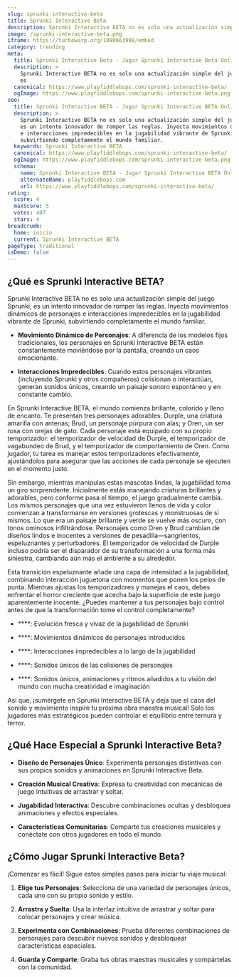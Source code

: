 ```yaml
---
slug: sprunki-interactive-beta
title: Sprunki Interactive Beta
description: Sprunki Interactive BETA no es solo una actualización simple del juego Sprunki, es
image: /sprunki-interactive-beta.png
iframe: https://turbowarp.org/1090663998/embed
category: trending
meta:
  title: Sprunki Interactive Beta - Jugar Sprunki Interactive Beta Online
  description: >
    Sprunki Interactive BETA no es solo una actualización simple del juego Sprunki,
    es
  canonical: https://www.playfiddlebops.com/sprunki-interactive-beta/
  ogImage: https://www.playfiddlebops.com/sprunki-interactive-beta.png
seo:
  title: Sprunki Interactive BETA - Jugar Sprunki Interactive BETA Online
  description: >
    Sprunki Interactive BETA no es solo una actualización simple del juego Sprunki,
    es un intento innovador de romper las reglas. Inyecta movimientos dinámicos de personajes
    e interacciones impredecibles en la jugabilidad vibrante de Sprunki,
    subvirtiendo completamente el mundo familiar.
  keywords: Sprunki Interactive BETA
  canonical: https://www.playfiddlebops.com/sprunki-interactive-beta/
  ogImage: https://www.playfiddlebops.com/sprunki-interactive-beta.png
  schema:
    name: Sprunki Interactive BETA - Jugar Sprunki Interactive BETA Online
    alternateName: playfiddlebops.com
    url: https://www.playfiddlebops.com/sprunki-interactive-beta/
rating:
  score: 4
  maxScore: 5
  votes: 407
  stars: 4
breadcrumb:
  home: inicio
  current: Sprunki Interactive BETA
pageType: traditional
isDemo: false
---
```


## ¿Qué es Sprunki Interactive BETA?

Sprunki Interactive BETA no es solo una actualización simple del juego Sprunki, es un intento innovador de romper las reglas. Inyecta movimientos dinámicos de personajes e interacciones impredecibles en la jugabilidad vibrante de Sprunki, subvirtiendo completamente el mundo familiar.

- **Movimiento Dinámico de Personajes**: A diferencia de los modelos fijos tradicionales, los personajes en Sprunki Interactive BETA están constantemente moviéndose por la pantalla, creando un caos emocionante.

- **Interacciones Impredecibles**: Cuando estos personajes vibrantes (incluyendo Sprunki y otros compañeros) colisionan o interactúan, generan sonidos únicos, creando un paisaje sonoro espontáneo y en constante cambio.

En Sprunki Interactive BETA, el mundo comienza brillante, colorido y lleno de encanto. Te presentan tres personajes adorables: Durple, una criatura amarilla con antenas; Brud, un personaje púrpura con alas; y Oren, un ser rosa con orejas de gato. Cada personaje está equipado con su propio temporizador: el temporizador de velocidad de Durple, el temporizador de vagabundeo de Brud, y el temporizador de comportamiento de Oren. Como jugador, tu tarea es manejar estos temporizadores efectivamente, ajustándolos para asegurar que las acciones de cada personaje se ejecuten en el momento justo.

Sin embargo, mientras manipulas estas mascotas lindas, la jugabilidad toma un giro sorprendente. Inicialmente estás manejando criaturas brillantes y adorables, pero conforme pasa el tiempo, el juego gradualmente cambia. Los mismos personajes que una vez estuvieron llenos de vida y color comienzan a transformarse en versiones grotescas y monstruosas de sí mismos. Lo que era un paisaje brillante y verde se vuelve más oscuro, con tonos ominosos infiltrándose. Personajes como Oren y Brud cambian de diseños lindos e inocentes a versiones de pesadilla—sangrientos, espeluznantes y perturbadores. El temporizador de velocidad de Durple incluso podría ser el disparador de su transformación a una forma más siniestra, cambiando aún más el ambiente a su alrededor.

Esta transición espeluznante añade una capa de intensidad a la jugabilidad, combinando interacción juguetona con momentos que ponen los pelos de punta. Mientras ajustas los temporizadores y manejas el caos, debes enfrentar el horror creciente que acecha bajo la superficie de este juego aparentemente inocente. ¿Puedes mantener a tus personajes bajo control antes de que la transformación tome el control completamente?

- ****: Evolución fresca y vivaz de la jugabilidad de Sprunki

- ****: Movimientos dinámicos de personajes introducidos

- ****: Interacciones impredecibles a lo largo de la jugabilidad

- ****: Sonidos únicos de las colisiones de personajes

- ****: Sonidos únicos, animaciones y ritmos añadidos a tu visión del mundo con mucha creatividad e imaginación

Así que, ¡sumérgete en Sprunki Interactive BETA y deja que el caos del sonido y movimiento inspire tu próxima obra maestra musical! Solo los jugadores más estratégicos pueden controlar el equilibrio entre ternura y terror.

## ¿Qué Hace Especial a Sprunki Interactive Beta?

- **Diseño de Personajes Único**: Experimenta personajes distintivos con sus propios sonidos y animaciones en Sprunki Interactive Beta.

- **Creación Musical Creativa**: Expresa tu creatividad con mecánicas de juego intuitivas de arrastrar y soltar.

- **Jugabilidad Interactiva**: Descubre combinaciones ocultas y desbloquea animaciones y efectos especiales.

- **Características Comunitarias**: Comparte tus creaciones musicales y conéctate con otros jugadores en todo el mundo.

## ¿Cómo Jugar Sprunki Interactive Beta?

¡Comenzar es fácil! Sigue estos simples pasos para iniciar tu viaje musical:

1. **Elige tus Personajes**: Selecciona de una variedad de personajes únicos, cada uno con su propio sonido y estilo.

1. **Arrastra y Suelta**: Usa la interfaz intuitiva de arrastrar y soltar para colocar personajes y crear música.

1. **Experimenta con Combinaciones**: Prueba diferentes combinaciones de personajes para descubrir nuevos sonidos y desbloquear características especiales.

1. **Guarda y Comparte**: Graba tus obras maestras musicales y compártelas con la comunidad.